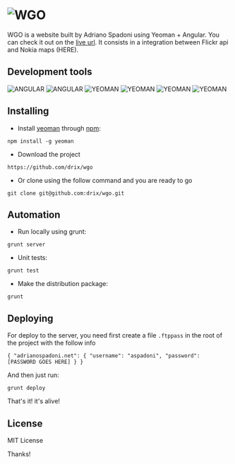 # ![WGO](http://adrianospadoni.net/images/wgo.png)

WGO is a website built by Adriano Spadoni using Yeoman + Angular. You can check it out on the  [live url](http://adrianospadoni.net).
It consists in a integration between Flickr api and Nokia maps (HERE).

## Development tools
 
![ANGULAR](http://adrianospadoni.net/images/vendor/angular.png) 
![ANGULAR](http://adrianospadoni.net/images/vendor/jasmine.png)
![YEOMAN](http://adrianospadoni.net/images/vendor/compass.png)
![YEOMAN](http://adrianospadoni.net/images/vendor/yeoman.png)
![YEOMAN](http://adrianospadoni.net/images/vendor/nodejs.png)
![YEOMAN](http://adrianospadoni.net/images/vendor/git.png)


## Installing

* Install [yeoman](http://yeoman.ie) through [npm](http://nodejs.org):

`npm install -g yeoman`

* Download the project

`https://github.com/drix/wgo`

* Or clone using the follow command and you are ready to go

`git clone git@github.com:drix/wgo.git`

## Automation

* Run locally using grunt:

`grunt server`

* Unit tests:

`grunt test`

* Make the distribution package:

`grunt`

## Deploying 

For deploy to the server, you need first create a file `.ftppass` in the root of the project with the follow info 

`{
  "adrianospadoni.net": {
    "username": "aspadoni",
    "password": [PASSWORD GOES HERE]
  }
}`

And then just run:

`grunt deploy`

That's it! it's alive!

##  License

 MIT License




Thanks!

